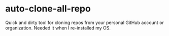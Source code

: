 # auto-clone-all-repo
Quick and dirty tool for cloning repos from your personal GitHub account or organization.  Needed it when I re-installed my OS.
